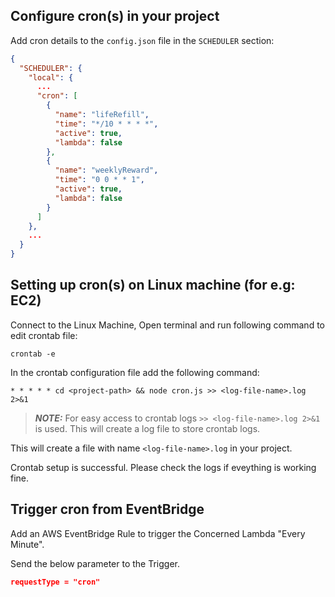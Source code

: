 ## Configure cron(s) in your project

Add cron details to the `config.json` file in the `SCHEDULER` section:

```json
{
  "SCHEDULER": {
    "local": {
      ...
      "cron": [
        {
          "name": "lifeRefill",
          "time": "*/10 * * * *",
          "active": true,
          "lambda": false
        },
        {
          "name": "weeklyReward",
          "time": "0 0 * * 1",
          "active": true,
          "lambda": false
        }
      ]
    },
    ...
  }
}
```

## Setting up cron(s) on Linux machine (for e.g: EC2)

Connect to the Linux Machine, Open terminal and run following command to edit crontab file:
   
```
crontab -e
```

 In the crontab configuration file add the following command:

```shell
* * * * * cd <project-path> && node cron.js >> <log-file-name>.log 2>&1
```

> **_NOTE:_** For easy access to crontab logs `>> <log-file-name>.log 2>&1` is used. This will create a log file to store crontab logs.

This will create a file with name `<log-file-name>.log` in your project.

 Crontab setup is successful. Please check the logs if eveything is working fine.


## Trigger cron from EventBridge

Add an AWS EventBridge Rule to trigger the Concerned Lambda "Every Minute".

Send the below parameter to the Trigger.

```json
requestType = "cron"
```
